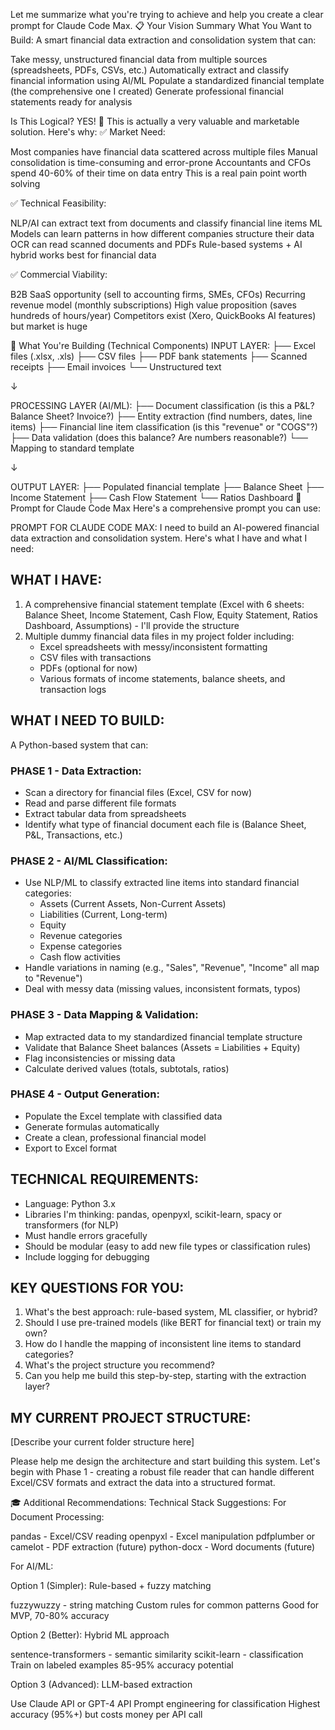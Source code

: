 Let me summarize what you're trying to achieve and help you create a clear prompt for Claude Code Max.
📋 Your Vision Summary
What You Want to Build:
A smart financial data extraction and consolidation system that can:

Take messy, unstructured financial data from multiple sources (spreadsheets, PDFs, CSVs, etc.)
Automatically extract and classify financial information using AI/ML
Populate a standardized financial template (the comprehensive one I created)
Generate professional financial statements ready for analysis

Is This Logical? YES! 🎯
This is actually a very valuable and marketable solution. Here's why:
✅ Market Need:

Most companies have financial data scattered across multiple files
Manual consolidation is time-consuming and error-prone
Accountants and CFOs spend 40-60% of their time on data entry
This is a real pain point worth solving

✅ Technical Feasibility:

NLP/AI can extract text from documents and classify financial line items
ML Models can learn patterns in how different companies structure their data
OCR can read scanned documents and PDFs
Rule-based systems + AI hybrid works best for financial data

✅ Commercial Viability:

B2B SaaS opportunity (sell to accounting firms, SMEs, CFOs)
Recurring revenue model (monthly subscriptions)
High value proposition (saves hundreds of hours/year)
Competitors exist (Xero, QuickBooks AI features) but market is huge

🎯 What You're Building (Technical Components)
INPUT LAYER:
├── Excel files (.xlsx, .xls)
├── CSV files
├── PDF bank statements
├── Scanned receipts
├── Email invoices
└── Unstructured text

↓

PROCESSING LAYER (AI/ML):
├── Document classification (is this a P&L? Balance Sheet? Invoice?)
├── Entity extraction (find numbers, dates, line items)
├── Financial line item classification (is this "revenue" or "COGS"?)
├── Data validation (does this balance? Are numbers reasonable?)
└── Mapping to standard template

↓

OUTPUT LAYER:
├── Populated financial template
├── Balance Sheet
├── Income Statement
├── Cash Flow Statement
└── Ratios Dashboard
🚀 Prompt for Claude Code Max
Here's a comprehensive prompt you can use:

PROMPT FOR CLAUDE CODE MAX:
I need to build an AI-powered financial data extraction and consolidation system. Here's what I have and what I need:

## WHAT I HAVE:
1. A comprehensive financial statement template (Excel with 6 sheets: Balance Sheet, Income Statement, Cash Flow, Equity Statement, Ratios Dashboard, Assumptions) - I'll provide the structure
2. Multiple dummy financial data files in my project folder including:
   - Excel spreadsheets with messy/inconsistent formatting
   - CSV files with transactions
   - PDFs (optional for now)
   - Various formats of income statements, balance sheets, and transaction logs

## WHAT I NEED TO BUILD:
A Python-based system that can:

### PHASE 1 - Data Extraction:
- Scan a directory for financial files (Excel, CSV for now)
- Read and parse different file formats
- Extract tabular data from spreadsheets
- Identify what type of financial document each file is (Balance Sheet, P&L, Transactions, etc.)

### PHASE 2 - AI/ML Classification:
- Use NLP/ML to classify extracted line items into standard financial categories:
  * Assets (Current Assets, Non-Current Assets)
  * Liabilities (Current, Long-term)
  * Equity
  * Revenue categories
  * Expense categories
  * Cash flow activities
- Handle variations in naming (e.g., "Sales", "Revenue", "Income" all map to "Revenue")
- Deal with messy data (missing values, inconsistent formats, typos)

### PHASE 3 - Data Mapping & Validation:
- Map extracted data to my standardized financial template structure
- Validate that Balance Sheet balances (Assets = Liabilities + Equity)
- Flag inconsistencies or missing data
- Calculate derived values (totals, subtotals, ratios)

### PHASE 4 - Output Generation:
- Populate the Excel template with classified data
- Generate formulas automatically
- Create a clean, professional financial model
- Export to Excel format

## TECHNICAL REQUIREMENTS:
- Language: Python 3.x
- Libraries I'm thinking: pandas, openpyxl, scikit-learn, spacy or transformers (for NLP)
- Must handle errors gracefully
- Should be modular (easy to add new file types or classification rules)
- Include logging for debugging

## KEY QUESTIONS FOR YOU:
1. What's the best approach: rule-based system, ML classifier, or hybrid?
2. Should I use pre-trained models (like BERT for financial text) or train my own?
3. How do I handle the mapping of inconsistent line items to standard categories?
4. What's the project structure you recommend?
5. Can you help me build this step-by-step, starting with the extraction layer?

## MY CURRENT PROJECT STRUCTURE:
[Describe your current folder structure here]

Please help me design the architecture and start building this system. Let's begin with Phase 1 - creating a robust file reader that can handle different Excel/CSV formats and extract the data into a structured format.

🎓 Additional Recommendations:
Technical Stack Suggestions:
For Document Processing:

pandas - Excel/CSV reading
openpyxl - Excel manipulation
pdfplumber or camelot - PDF extraction (future)
python-docx - Word documents (future)

For AI/ML:

Option 1 (Simpler): Rule-based + fuzzy matching

fuzzywuzzy - string matching
Custom rules for common patterns
Good for MVP, 70-80% accuracy


Option 2 (Better): Hybrid ML approach

sentence-transformers - semantic similarity
scikit-learn - classification
Train on labeled examples
85-95% accuracy potential


Option 3 (Advanced): LLM-based extraction

Use Claude API or GPT-4 API
Prompt engineering for classification
Highest accuracy (95%+) but costs money per API call